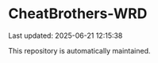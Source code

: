 # CheatBrothers-WRD

Last updated: 2025-06-21 12:15:38

This repository is automatically maintained.
